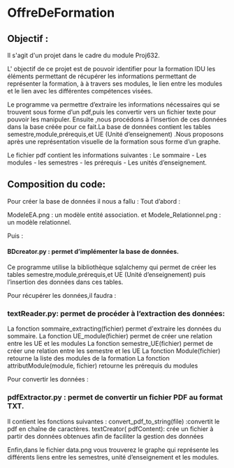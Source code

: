 # OffreDeFormation
## Objectif :
Il s'agit d'un projet dans le cadre du module Proj632.

L' objectif de ce projet est de pouvoir identifier pour la formation IDU  les éléments permettant de récupérer les informations permettant de représenter la formation, à
à travers ses modules, le lien entre les modules et le lien avec les différentes compétences visées.

Le programme va permettre d’extraire les informations nécessaires qui se trouvent sous forme d’un pdf,puis les convertir vers un fichier texte pour pouvoir les manipuler.
Ensuite ,nous procédons à l’insertion de ces données dans la base créée pour ce fait.La base de données contient les tables semestre,module,prérequis,et UE (Unité d’enseignement) .Nous proposons après une représentation visuelle de la formation sous forme d’un graphe.

Le fichier pdf contient les informations suivantes :
Le sommaire - Les modules - les semestres - les prérequis - Les unités d’enseignement.

## Composition du code:
Pour créer la base de données il nous a fallu : 
Tout d’abord :

ModeleEA.png : un modèle entité association.
et 
Modele_Relationnel.png :  un modèle relationnel. 

Puis :
#### BDcreator.py : permet d’implémenter la base de données.
Ce programme utilise la bibliothèque sqlalchemy qui permet de créer les tables semestre,module,prérequis,et UE (Unité d’enseignement) puis l’insertion des données dans ces tables.

 
Pour récupérer les données,il faudra :
### textReader.py:  permet de procéder à l’extraction des données:

La fonction sommaire_extracting(fichier) permet d'extraire les données du sommaire.
La fonction UE_module(fichier)  permet de créer une relation entre les UE et les modules 
La fonction  semestre_UE(fichier) permet de créer une relation entre les semestre et les UE
La fonction Module(fichier) retourne la liste des modules de la formation
La fonction attributModule(module, fichier) retourne les prérequis du modules

Pour convertir les données :
### pdfExtractor.py : permet de convertir un fichier PDF au format TXT.
Il contient les fonctions suivantes :
   convert_pdf_to_string(file) :convertit le pdf en chaîne de caractères.
   textCreator( pdfContent): crée un fichier à partir des données obtenues afin de faciliter la gestion   des données

Enfin,dans le fichier data.png vous trouverez le graphe qui représente les différents liens entre les semestres, unité d’enseignement et les modules.
